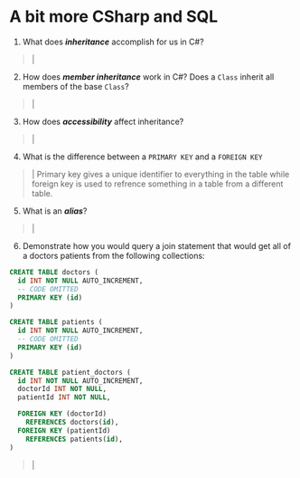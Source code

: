 # A bit more CSharp and SQL
1. What does ***inheritance*** accomplish for us in C#?

  > | 

2. How does ***member inheritance*** work in C#? Does a `Class` inherit all members of the base `Class`?

  > | 

3. How does ***accessibility*** affect inheritance?

  > | 

4. What is the difference between a `PRIMARY KEY` and a `FOREIGN KEY`

  > | Primary key gives a unique identifier to everything in the table while foreign key is used to refrence something in a table from a different table.

5. What is an ***alias***?

  > | 

6. Demonstrate how you would query a join statement that would get all of a doctors patients from the following collections:

  ```SQL
  CREATE TABLE doctors (
    id INT NOT NULL AUTO_INCREMENT,
    -- CODE OMITTED
    PRIMARY KEY (id)
  )

  CREATE TABLE patients (
    id INT NOT NULL AUTO_INCREMENT,
    -- CODE OMITTED
    PRIMARY KEY (id)
  )

  CREATE TABLE patient_doctors (
    id INT NOT NULL AUTO_INCREMENT,
    doctorId INT NOT NULL,
    patientId INT NOT NULL,

    FOREIGN KEY (doctorId)
      REFERENCES doctors(id),
    FOREIGN KEY (patientId)
      REFERENCES patients(id),
  )

  ```

  > | 
